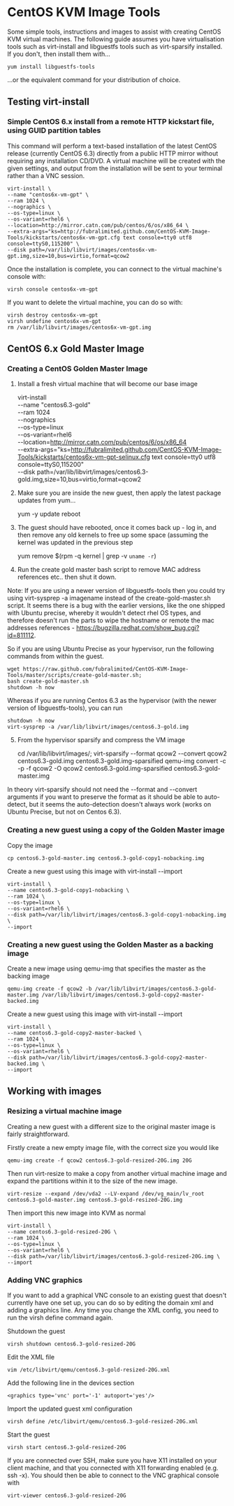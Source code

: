 # CentOS KVM Image Tools

Some simple tools, instructions and images to assist with creating CentOS KVM virtual machines. The following guide assumes you have virtualisation tools such as virt-install and libguestfs tools such as virt-sparsify installed. If you don't, then install them with...

    yum install libguestfs-tools
    
…or the equivalent command for your distribution of choice.

## Testing virt-install

### Simple CentOS 6.x install from a remote HTTP kickstart file, using GUID partition tables

This command will perform a text-based installation of the latest CentOS release (currently CentOS 6.3) directly from a public HTTP mirror without requiring any installation CD/DVD. A virtual machine will be created with the given settings, and output from the installation will be sent to your terminal rather than a VNC session.

    virt-install \
    --name "centos6x-vm-gpt" \
    --ram 1024 \
    --nographics \
    --os-type=linux \
    --os-variant=rhel6 \
    --location=http://mirror.catn.com/pub/centos/6/os/x86_64 \
    --extra-args="ks=http://fubralimited.github.com/CentOS-KVM-Image-Tools/kickstarts/centos6x-vm-gpt.cfg text console=tty0 utf8 console=ttyS0,115200" \
    --disk path=/var/lib/libvirt/images/centos6x-vm-gpt.img,size=10,bus=virtio,format=qcow2
    
Once the installation is complete, you can connect to the virtual machine's console with:

    virsh console centos6x-vm-gpt
    
If you want to delete the virtual machine, you can do so with:

    virsh destroy centos6x-vm-gpt
    virsh undefine centos6x-vm-gpt
    rm /var/lib/libvirt/images/centos6x-vm-gpt.img

## CentOS 6.x Gold Master Image

### Creating a CentOS Golden Master Image    

1) Install a fresh virtual machine that will become our base image

    virt-install \
    --name "centos6.3-gold" \
    --ram 1024 \
    --nographics \
    --os-type=linux \
    --os-variant=rhel6 \
    --location=http://mirror.catn.com/pub/centos/6/os/x86_64 \
    --extra-args="ks=http://fubralimited.github.com/CentOS-KVM-Image-Tools/kickstarts/centos6x-vm-gpt-selinux.cfg text console=tty0 utf8 console=ttyS0,115200" \
    --disk path=/var/lib/libvirt/images/centos6.3-gold.img,size=10,bus=virtio,format=qcow2

2) Make sure you are inside the new guest, then apply the latest package updates from yum…
    
    yum -y update
    reboot
    
3) The guest should have rebooted, once it comes back up - log in, and then remove any old kernels to free up some space (assuming the kernel was updated in the previous step

    yum remove $(rpm -q kernel | grep -v `uname -r`)
    
4) Run the create gold master bash script to remove MAC address references etc.. then shut it down.

Note: If you are using a newer version of libguestfs-tools then you could try using virt-sysprep -a imagename instead of the create-gold-master.sh script. It seems there is a bug with the earlier versions, like the one shipped with Ubuntu precise, whereby it wouldn't detect rhel OS types, and therefore doesn't run the parts to wipe the hostname or remote the mac addresses references - https://bugzilla.redhat.com/show_bug.cgi?id=811112.

So if you are using Ubuntu Precise as your hypervisor, run the following commands from within the guest.

    wget https://raw.github.com/fubralimited/CentOS-KVM-Image-Tools/master/scripts/create-gold-master.sh;
    bash create-gold-master.sh
    shutdown -h now
    
Whereas if you are running Centos 6.3 as the hypervisor (with the newer version of libguestfs-tools), you can run

    shutdown -h now
    virt-sysprep -a /var/lib/libvirt/images/centos6.3-gold.img
    
    
5) From the hypervisor sparsify and compress the VM image

    cd /var/lib/libvirt/images/;
    virt-sparsify --format qcow2 --convert qcow2 centos6.3-gold.img centos6.3-gold.img-sparsified
    qemu-img convert -c -p -f qcow2 -O qcow2 centos6.3-gold.img-sparsified centos6.3-gold-master.img
    
In theory virt-sparsify should not need the --format and --convert arguments if you want to preserve the format as it should be able to auto-detect, but it seems the auto-detection doesn't always work (works on Ubuntu Precise, but not on Centos 6.3).
    
### Creating a new guest using a copy of the Golden Master image

Copy the image

    cp centos6.3-gold-master.img centos6.3-gold-copy1-nobacking.img
    
Create a new guest using this image with virt-install --import

    virt-install \
    --name centos6.3-gold-copy1-nobacking \
    --ram 1024 \
    --os-type=linux \
    --os-variant=rhel6 \
    --disk path=/var/lib/libvirt/images/centos6.3-gold-copy1-nobacking.img \
    --import

### Creating a new guest using the Golden Master as a backing image

Create a new image using qemu-img that specifies the master as the backing image

    qemu-img create -f qcow2 -b /var/lib/libvirt/images/centos6.3-gold-master.img /var/lib/libvirt/images/centos6.3-gold-copy2-master-backed.img

Create a new guest using this image with virt-install --import

    virt-install \
    --name centos6.3-gold-copy2-master-backed \
    --ram 1024 \
    --os-type=linux \
    --os-variant=rhel6 \
    --disk path=/var/lib/libvirt/images/centos6.3-gold-copy2-master-backed.img \
    --import

## Working with images

### Resizing a virtual machine image

Creating a new guest with a different size to the original master image is fairly straightforward. 

Firstly create a new empty image file, with the correct size you would like

    qemu-img create -f qcow2 centos6.3-gold-resized-20G.img 20G

Then run virt-resize to make a copy from another virtual machine image and expand the partitions within it to the size of the new image.

    virt-resize --expand /dev/vda2 --LV-expand /dev/vg_main/lv_root centos6.3-gold-master.img centos6.3-gold-resized-20G.img
    
Then import this new image into KVM as normal

    virt-install \
    --name centos6.3-gold-resized-20G \
    --ram 1024 \
    --os-type=linux \
    --os-variant=rhel6 \
    --disk path=/var/lib/libvirt/images/centos6.3-gold-resized-20G.img \
    --import
    
### Adding VNC graphics 

If you want to add a graphical VNC console to an existing guest that doesn't currently have one set up, you can do so by editing the domain xml and adding a graphics line. Any time you change the XML config, you need to run the virsh define command again. 

Shutdown the guest

    virsh shutdown centos6.3-gold-resized-20G

Edit the XML file

    vim /etc/libvirt/qemu/centos6.3-gold-resized-20G.xml

Add the following line in the devices section

    <graphics type='vnc' port='-1' autoport='yes'/>
    
Import the updated guest xml configuration

    virsh define /etc/libvirt/qemu/centos6.3-gold-resized-20G.xml
     
Start the guest
    
    virsh start centos6.3-gold-resized-20G
    
If you are connected over SSH, make sure you have X11 installed on your client machine, and that you connected with X11 forwarding enabled (e.g. ssh -x). You should then be able to connect to the VNC graphical console with

    virt-viewer centos6.3-gold-resized-20G
    

    
